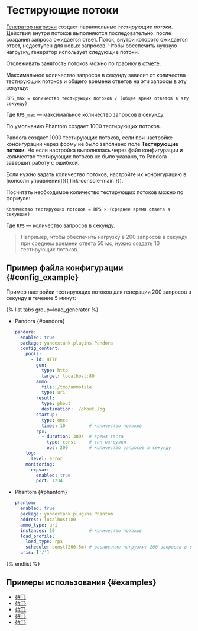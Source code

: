 # Тестирующие потоки

[Генератор нагрузки](load-generator.md) создает параллельные _тестирующие потоки_. Действия внутри потоков выполняются последовательно: после создания запроса ожидается ответ. Поток, внутри которого ожидается ответ, недоступен для новых запросов. Чтобы обеспечить нужную нагрузку, генератор использует следующие потоки.

Отслеживать занятость потоков можно по графику в [отчете](reports.md).

Максимальное количество запросов в секунду зависит от количества тестирующих потоков и общего времени ответов на эти запросы в эту секунду:

   ```text
   RPS_max = количество тестирующих потоков / (общее время ответов в эту секунду)
   ```

   Где `RPS_max` — максимальное количество запросов в секунду.

По умолчанию Phantom создает 1000 тестирующих потоков.

Pandora создает 1000 тестирующих потоков, если при настройке конфигурации через форму не было заполнено поле **Тестирующие потоки**. Но если настройка выполнялась через файл конфигурации и количество тестирующих потоков не было указано, то Pandora завершит работу с ошибкой.

Если нужно задать количество потоков, настройте их конфигурацию в [консоли управления]({{ link-console-main }}).

Посчитать необходимое количество тестирующих потоков можно по формуле:

   ```text
   Количество тестирующих потоков = RPS × (среднее время ответа в секундах)
   ```

   Где `RPS` — количество запросов в секунду.
   
> Например, чтобы обеспечить нагрузку в 200 запросов в секунду при среднем времени ответа 50 мс, нужно создать 10 тестирующих потоков.

## Пример файла конфигурации {#config_example}

Пример настройки тестирующих потоков для генерации 200 запросов в секунду в течение 5 минут:

{% list tabs group=load_generator %}

- Pandora {#pandora}

    ```yaml
	pandora:
      enabled: true
      package: yandextank.plugins.Pandora
      config_content:
        pools:
          - id: HTTP
            gun:
              type: http
              target: localhost:80
            ammo:
              file: /tmp/ammofile
              type: uri
            result:
              type: phout
              destination: ./phout.log
            startup:
              type: once
              times: 10         # количество потоков
            rps:
              - duration: 300s  # время теста
                type: const     # тип нагрузки
                ops: 200        # количество запросов в секунду
        log:
          level: error
        monitoring:
          expvar:
            enabled: true
            port: 1234
	```

- Phantom {#phantom}

    ```yaml
	phantom:
      enabled: true
      package: yandextank.plugins.Phantom
      address: localhost:80
      ammo_type: uri
      instances: 10             # количество потоков
      load_profile:
        load_type: rps
        schedule: const(200,5m) # расписание нагрузки: 200 запросов в секунду в течение 5 минут
      uris: ['/']
	```

{% endlist %}

## Примеры использования {#examples}

* [{#T}](../tutorials/loadtesting-grpc.md)
* [{#T}](../tutorials/loadtesting-https-pandora.md)
* [{#T}](../tutorials/loadtesting-https-phantom.md)
* [{#T}](../tutorials/loadtesting-results-compare.md)
* [{#T}](../tutorials/loadtesting-http-scenario-pandora.md)
